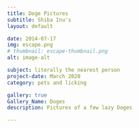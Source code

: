```yaml
---
title: Doge Pictures
subtitle: Shiba Inu's 
layout: default

date: 2014-07-17
img: escape.png
# thumbnail: escape-thumbnail.png
alt: image-alt

subject: literally the nearest person
project-date: March 2020
category: pets and licking

gallery: true
Gallery_Name: Doges
description: Pictures of a few lazy Doges

---
```

